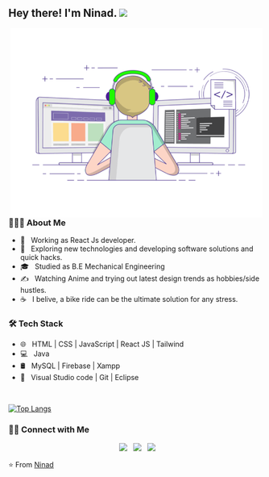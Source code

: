<h2> Hey there! I'm Ninad. <img src="https://github.com/souvikguria98/souvikguria98/blob/master/Hi.gif" width="25"></h2>
<img align="right" alt="GIF" src="https://raw.githubusercontent.com/devSouvik/devSouvik/master/gif3.gif" width="500"/>

<h3> 👨🏻‍💻 About Me </h3>

- 💼 &nbsp; Working as React Js developer.
- 🤔 &nbsp; Exploring new technologies and developing software solutions and quick hacks.
- 🎓 &nbsp; Studied as B.E Mechanical Engineering
- ✍️ &nbsp; Watching Anime and trying out latest design trends as hobbies/side hustles.
- ☕ &nbsp; I belive, a bike ride can be the ultimate solution for any stress. 

<h3>🛠 Tech Stack</h3>


- 🌐 &nbsp; HTML | CSS | JavaScript | React JS | Tailwind 
- 💻 &nbsp; Java
- 🛢 &nbsp; MySQL | Firebase | Xampp
- 🔧 &nbsp; Visual Studio code | Git | Eclipse  

</br>

[![Top Langs](https://github-readme-stats.vercel.app/api/top-langs/?username=ninad-debug&layout=compact&text_color=daf7dc&bg_color=151515)](https://github.com/ninad-debug/github-readme-stats)


<h3> 🤝🏻 Connect with Me </h3>

<p align="center">  
&nbsp; <a href="https://www.instagram.com/_ninadd_09/" target="_blank" rel="noopener noreferrer"><img src="https://img.icons8.com/plasticine/100/000000/instagram-new.png" width="50" /></a>  
&nbsp; <a href="https://www.linkedin.com/in/ninad-samant-870895214/" target="_blank" rel="noopener noreferrer"><img src="https://img.icons8.com/plasticine/100/000000/linkedin.png" width="50" /></a>
&nbsp; <a href="mailto:ninadsamant07@gmail.com" target="_blank" rel="noopener noreferrer"><img src="https://img.icons8.com/plasticine/100/000000/gmail.png"  width="50" /></a>
</p>

⭐️ From [Ninad](https://github.com/ninad-debug)
